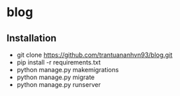 # blog
## Installation
- git clone https://github.com/trantuananhvn93/blog.git
- pip install -r requirements.txt
- python manage.py makemigrations
- python manage.py migrate
- python manage.py runserver
